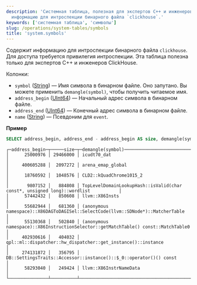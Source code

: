 ```yaml
---
description: 'Системная таблица, полезная для экспертов C++ и инженеров ClickHouse, содержащая
  информацию для интроспекции бинарного файла `clickhouse`.'
keywords: ['системная таблица', 'символы']
slug: /operations/system-tables/symbols
title: 'system.symbols'
---
```


Содержит информацию для интроспекции бинарного файла `clickhouse`. Для доступа требуется привилегия интроспекции.
Эта таблица полезна только для экспертов C++ и инженеров ClickHouse.

Колонки:

- `symbol` ([String](../../sql-reference/data-types/string.md)) — Имя символа в бинарном файле. Оно запутано. Вы можете применить `demangle(symbol)`, чтобы получить читаемое имя.
- `address_begin` ([UInt64](../../sql-reference/data-types/int-uint.md)) — Начальный адрес символа в бинарном файле.
- `address_end` ([UInt64](../../sql-reference/data-types/int-uint.md)) — Конечный адрес символа в бинарном файле.
- `name` ([String](../../sql-reference/data-types/string.md)) — Псевдоним для `event`.

**Пример**

```sql
SELECT address_begin, address_end - address_begin AS size, demangle(symbol) FROM system.symbols ORDER BY size DESC LIMIT 10
```

```text
┌─address_begin─┬─────size─┬─demangle(symbol)──────────────────────────────────────────────────────────────────┐
│      25000976 │ 29466000 │ icudt70_dat                                                                       │
│     400605288 │  2097272 │ arena_emap_global                                                                 │
│      18760592 │  1048576 │ CLD2::kQuadChrome1015_2                                                           │
│       9807152 │   884808 │ TopLevelDomainLookupHash::isValid(char const*, unsigned long)::wordlist           │
│      57442432 │   850608 │ llvm::X86Insts                                                                    │
│      55682944 │   681360 │ (anonymous namespace)::X86DAGToDAGISel::SelectCode(llvm::SDNode*)::MatcherTable   │
│      55130368 │   502840 │ (anonymous namespace)::X86InstructionSelector::getMatchTable() const::MatchTable0 │
│     402930616 │   404032 │ qpl::ml::dispatcher::hw_dispatcher::get_instance()::instance                      │
│     274131872 │   356795 │ DB::SettingsTraits::Accessor::instance()::$_0::operator()() const                 │
│      58293040 │   249424 │ llvm::X86InstrNameData                                                            │
└───────────────┴──────────┴───────────────────────────────────────────────────────────────────────────────────┘
```
